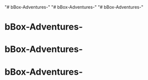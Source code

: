 "# bBox-Adventures-" 
"# bBox-Adventures-" 
"# bBox-Adventures-" 
# bBox-Adventures-
# bBox-Adventures-
# bBox-Adventures-
